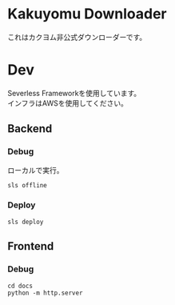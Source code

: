 # Kakuyomu Downloader
これはカクヨム非公式ダウンローダーです。

# Dev
Severless Frameworkを使用しています。   
インフラはAWSを使用してください。

## Backend
### Debug
ローカルで実行。
```shell
sls offline
```
### Deploy
```shell
sls deploy
```

## Frontend
### Debug
```shell
cd docs
python -m http.server
```
